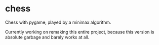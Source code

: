 # chess
Chess with pygame, played by a minimax algorithm.
<p>Currently working on remaking this entire project, because this version is absolute garbage and barely works at all.
